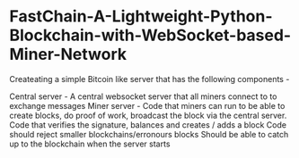 # FastChain-A-Lightweight-Python-Blockchain-with-WebSocket-based-Miner-Network

Createating a simple Bitcoin like server that has the following components -

Central server - A central websocket server that all miners connect to to exchange messages
Miner server -
Code that miners can run to be able to create blocks, do proof of work, broadcast the block via the central server.
Code that verifies the signature, balances and creates / adds a block
Code should reject smaller blockchains/erronours blocks
Should be able to catch up to the blockchain when the server starts
